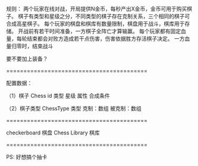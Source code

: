 规则：
两个玩家在线对战，开局提供N金币，每秒产出X金币，金币可用于购买棋子。
棋子有类型和星级之分，不同类型的棋子存在克制关系，三个相同的棋子可合成高星棋子。
每个玩家的棋盘和棋库有数量限制，棋盘用于战斗，棋库用于存储。
开战前有若干时间准备，一方棋子全阵亡才算输赢。
每个玩家都有固定血量，每轮结束都会对败方造成若干点伤害，伤害依据胜方存活棋子决定。
一方血量归零时，结束战斗

要不要加上装备？

=========================================

配置数据：

（1）棋子 Chess
id
类型
星级
属性
合成条件

（2）棋子类型 ChessType
类型
克制：数组
被克制：数组

=========================================

checkerboard 棋盘
Chess Library 棋库

=========================================

PS: 好想搞个抽卡
